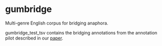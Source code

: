 # gumbridge

Multi-genre English corpus for bridging anaphora.

gumbridge_test_tsv contains the bridging annotations from the annotation pilot described in our [paper](https://arxiv.org/abs/2506.07297).